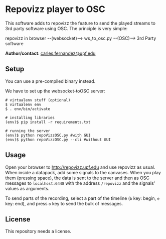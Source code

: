 Repovizz player to OSC
======================

This software adds to repovizz the feature to send the played streams to 3rd party
software using OSC. The principle is very simple:

repovizz in browser --(websocket)--> ws_to_osc.py --(OSC)--> 3rd Party software

**Author/contact**: carles.fernandez@upf.edu


Setup
-----

You can use a pre-compiled binary instead.

We have to set up the websocket-toOSC server:

```
# virtualenv stuff (optional)
$ virtualenv env
$ . env/bin/activate

# installing libraries
(env)$ pip install -r requirements.txt

# running the server
(env)$ python repoVizzOSC.py #with GUI
(env)$ python repoVizzOSC.py --cli #without GUI
```


Usage
-----

Open your browser to http://repovizz.upf.edu and use repovizz as usual.
When inside a datapack, add some signals to the canvases. When you play them (pressing space),
the data is sent to the server and then as OSC messages to `localhost:6448` with the address `/repovizz`
and the signals' values as arguments.

To send parts of the recording, select a part of the timeline (`b` key: begin, `e` key: end),
and press `o` key to send the bulk of messages.

License
-------

This repository needs a license.
